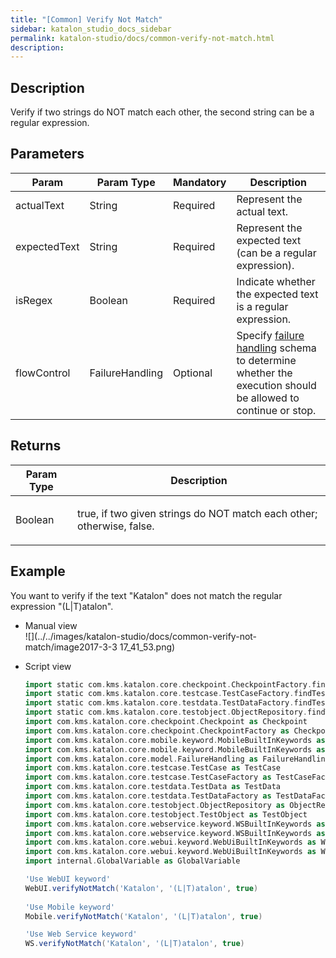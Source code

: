 ```yaml
---
title: "[Common] Verify Not Match" 
sidebar: katalon_studio_docs_sidebar
permalink: katalon-studio/docs/common-verify-not-match.html 
description: 
---
```

Description  
-------------

Verify if two strings do NOT match each other, the second string can be a regular expression.

Parameters  
------------

<table class="wrapped confluenceTable" style="table-layout: fixed;"><thead><tr><th class="xtd-0-0 confluenceTh" style="">Param</th><th class="xtd-0-1 confluenceTh" style="">Param Type</th><th class="xtd-0-2 confluenceTh" colspan="1" style="">Mandatory</th><th class="xtd-0-3 confluenceTh" colspan="1" style="">Description</th></tr></thead><tbody style=""><tr class="xtr-1" style=""><td class="xtd-1-0 confluenceTd" colspan="1" style=""><span style="">actualText</span></td><td class="xtd-1-1 confluenceTd" colspan="1" style=""><span style="">String</span></td><td class="xtd-1-2 confluenceTd" colspan="1" style=""><span style="">Required</span></td><td class="xtd-1-3 confluenceTd" colspan="1" style=""><span style="">Represent the actual text.</span></td></tr><tr class="xtr-2" style=""><td class="xtd-2-0 confluenceTd" colspan="1" style=""><span style="">expectedText</span></td><td class="xtd-2-1 confluenceTd" colspan="1" style=""><span style="">String</span></td><td class="xtd-2-2 confluenceTd" colspan="1" style=""><span style="">Required</span></td><td class="xtd-2-3 confluenceTd" colspan="1" style=""><span style="">Represent the expected text (can be a regular expression).</span></td></tr><tr class="xtr-3" style=""><td class="xtd-3-0 confluenceTd" colspan="1" style=""><span style="">isRegex</span></td><td class="xtd-3-1 confluenceTd" colspan="1" style=""><span style="">Boolean</span></td><td class="xtd-3-2 confluenceTd" colspan="1" style=""><span style="">Required</span></td><td class="xtd-3-3 confluenceTd" colspan="1" style=""><span style="">Indicate whether the expected text is a regular expression.</span></td></tr><tr class="xtr-4" style=""><td class="xtd-4-0 confluenceTd" style=""><span style="">flowControl</span></td><td class="xtd-4-1 confluenceTd" style=""><span style="">FailureHandling</span></td><td class="xtd-4-2 confluenceTd" colspan="1" style=""><span style="">Optional</span></td><td class="xtd-4-3 confluenceTd" colspan="1" style=""><span style="">Spec</span><span style="">ify </span><a href="https://docs.katalon.com/x/qAAM" rel="nofollow" style="">failure handling</a><span style=""> schema to determine whether the execution should be allowed to continue or stop.</span></td></tr></tbody></table>

Returns
-------

<table class="relative-table wrapped confluenceTable" style="table-layout: fixed;"><thead><tr><th class="xtd-0-0 confluenceTh" style="">Param Type</th><th class="xtd-0-1 confluenceTh" style="">Description</th></tr></thead><tbody style=""><tr class="xtr-1" style=""><td class="xtd-1-0 confluenceTd" style=""><span style="">Boolean</span></td><td class="xtd-1-1 confluenceTd" style=""><p style=""><span style="">true,&nbsp;if two given strings do NOT match each other; otherwise,&nbsp;false.</span></p></td></tr></tbody></table>

Example 
--------

You want to verify if the text "Katalon" does not match the regular expression "(L|T)atalon".

*   Manual view    
    ![](../../images/katalon-studio/docs/common-verify-not-match/image2017-3-3 17_41_53.png)
*   Script view 
    
    ```groovy
    import static com.kms.katalon.core.checkpoint.CheckpointFactory.findCheckpoint
    import static com.kms.katalon.core.testcase.TestCaseFactory.findTestCase
    import static com.kms.katalon.core.testdata.TestDataFactory.findTestData
    import static com.kms.katalon.core.testobject.ObjectRepository.findTestObject
    import com.kms.katalon.core.checkpoint.Checkpoint as Checkpoint
    import com.kms.katalon.core.checkpoint.CheckpointFactory as CheckpointFactory
    import com.kms.katalon.core.mobile.keyword.MobileBuiltInKeywords as MobileBuiltInKeywords
    import com.kms.katalon.core.mobile.keyword.MobileBuiltInKeywords as Mobile
    import com.kms.katalon.core.model.FailureHandling as FailureHandling
    import com.kms.katalon.core.testcase.TestCase as TestCase
    import com.kms.katalon.core.testcase.TestCaseFactory as TestCaseFactory
    import com.kms.katalon.core.testdata.TestData as TestData
    import com.kms.katalon.core.testdata.TestDataFactory as TestDataFactory
    import com.kms.katalon.core.testobject.ObjectRepository as ObjectRepository
    import com.kms.katalon.core.testobject.TestObject as TestObject
    import com.kms.katalon.core.webservice.keyword.WSBuiltInKeywords as WSBuiltInKeywords
    import com.kms.katalon.core.webservice.keyword.WSBuiltInKeywords as WS
    import com.kms.katalon.core.webui.keyword.WebUiBuiltInKeywords as WebUiBuiltInKeywords
    import com.kms.katalon.core.webui.keyword.WebUiBuiltInKeywords as WebUI
    import internal.GlobalVariable as GlobalVariable
    
    'Use WebUI keyword'
    WebUI.verifyNotMatch('Katalon', '(L|T)atalon', true)
     
    'Use Mobile keyword'
    Mobile.verifyNotMatch('Katalon', '(L|T)atalon', true)
    
    'Use Web Service keyword'
    WS.verifyNotMatch('Katalon', '(L|T)atalon', true)
    ```